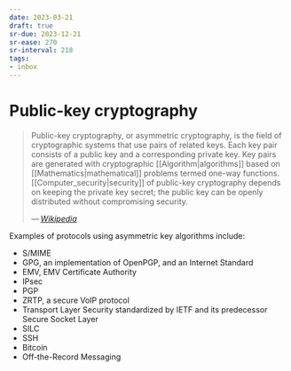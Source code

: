 ```yaml
---
date: 2023-03-21
draft: true
sr-due: 2023-12-21
sr-ease: 270
sr-interval: 218
tags:
- inbox
---
```


# Public-key cryptography

> Public-key cryptography, or asymmetric cryptography, is the field of
> cryptographic systems that use pairs of related keys. Each key pair consists
> of a public key and a corresponding private key. Key pairs are generated with
> cryptographic [[Algorithm|algorithms]] based on [[Mathematics|mathematical]]
> problems termed one-way functions. [[Computer_security|security]] of
> public-key cryptography depends on keeping the private key secret; the public
> key can be openly distributed without compromising security.
>
> — <cite>[Wikipedia](https://en.wikipedia.org/wiki/Public-key_cryptography)</cite>

Examples of protocols using asymmetric key algorithms include:

- S/MIME
- GPG, an implementation of OpenPGP, and an Internet Standard
- EMV, EMV Certificate Authority
- IPsec
- PGP
- ZRTP, a secure VoIP protocol
- Transport Layer Security standardized by IETF and its predecessor Secure
  Socket Layer
- SILC
- SSH
- Bitcoin
- Off-the-Record Messaging
